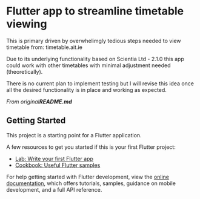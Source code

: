 # Flutter app to streamline timetable viewing

This is primary driven by overwhelimgly tedious steps needed to view timetable from: timetable.ait.ie

Due to its underlying functionality based on Scientia Ltd - 2.1.0 this app could work with other timetables with minimal adjustment needed (theoretically).

There is no current plan to implement testing but I will revise this idea once all the desired functionality is in place and working as expected.



*From original****README.md***
## Getting Started

This project is a starting point for a Flutter application.

A few resources to get you started if this is your first Flutter project:

- [Lab: Write your first Flutter app](https://docs.flutter.dev/get-started/codelab)
- [Cookbook: Useful Flutter samples](https://docs.flutter.dev/cookbook)

For help getting started with Flutter development, view the
[online documentation](https://docs.flutter.dev/), which offers tutorials,
samples, guidance on mobile development, and a full API reference.
